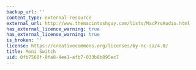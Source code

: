 ```yaml
---
backup_url: ''
content_type: external-resource
external_url: http://www.themacintoshguy.com/lists/MacProAudio.html
has_external_licence_warning: true
has_external_license_warning: true
is_broken: ''
license: https://creativecommons.org/licenses/by-nc-sa/4.0/
title: Moni Switch
uid: 0fb7560f-8fa8-4ee1-afb7-033b8b895ec7
---
```

